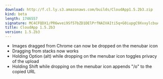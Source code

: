 ```yaml
---
download: http://f.cl.ly.s3.amazonaws.com/builds/CloudApp1.5.2b3.zip
kind: beta
length: 1746557
signature: MC4CFQDX1/PR6wvei9Sf57bZD1DElPrfNAIVAIti5q+G0iupgC9XvxylcbuAi8wo
title: CloudApp 1.5.2b3
version: 1.5.2b3
---
```


- Images dragged from Chrome can now be dropped on the menubar icon
- Dragging from stacks now works
- Holding Option (alt) while dropping on the menubar icon toggles privacy of the upload
- Holding Shift while dropping on the menubar icon appends "/o" to the copied URL
